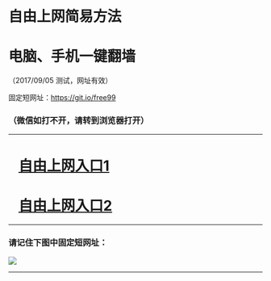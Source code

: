 ﻿# 自由上网简易方法

# 电脑、手机一键翻墙

（2017/09/05 测试，网址有效）

固定短网址：https://git.io/free99

### （微信如打不开，请转到浏览器打开）


***





# &nbsp;&nbsp; <a href="http://ft1373613688.fwq-tz1001.xyz/fwqtz01.html?t=09050014032 " target="_blank">自由上网入口1</a>
# &nbsp;&nbsp; <a href="http://ft1105116241.fwq-tz1002.xyz/fwqtz02.html?t=090500120588 " target="_blank">自由上网入口2</a>
***

### 请记住下图中固定短网址：

<img src="https://s3-us-west-2.amazonaws.com/fwq-1001/yjfq-20170905okok.png" /> 


***

